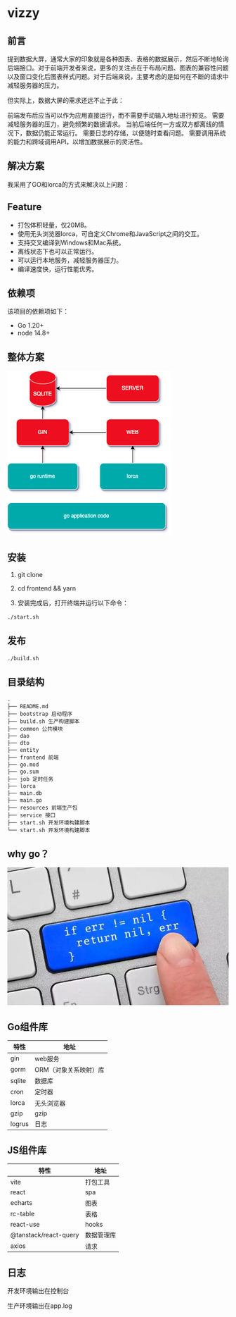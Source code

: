 # vizzy

## 前言
提到数据大屏，通常大家的印象就是各种图表、表格的数据展示，然后不断地轮询后端接口。对于前端开发者来说，更多的关注点在于布局问题、图表的兼容性问题以及窗口变化后图表样式问题。对于后端来说，主要考虑的是如何在不断的请求中减轻服务器的压力。

但实际上，数据大屏的需求还远不止于此：

前端发布后应当可以作为应用直接运行，而不需要手动输入地址进行预览。
需要减轻服务器的压力，避免频繁的数据请求。
当前后端任何一方或双方都离线的情况下，数据仍能正常运行。
需要日志的存储，以便随时查看问题。
需要调用系统的能力和跨域调用API，以增加数据展示的灵活性。

## 解决方案
我采用了GO和lorca的方式来解决以上问题：

## Feature

* 打包体积轻量，仅20MB。
* 使用无头浏览器lorca，可自定义Chrome和JavaScript之间的交互。
* 支持交叉编译到Windows和Mac系统。
* 离线状态下也可以正常运行。
* 可以运行本地服务，减轻服务器压力。
* 编译速度快，运行性能优秀。

## 依赖项

该项目的依赖项如下：

* Go 1.20+
* node 14.8+

## 整体方案

![design.png](desgin.png)

## 安装

1. git clone

2. cd frontend && yarn

3. 安装完成后，打开终端并运行以下命令：

```bash
./start.sh
```

## 发布

```bash
./build.sh
```


## 目录结构

```text
.
├── README.md
├── bootstrap 启动程序
├── build.sh 生产构建脚本
├── common 公共模块
├── dao 
├── dto
├── entity
├── frontend 前端
├── go.mod
├── go.sum
├── job 定时任务
├── lorca 
├── main.db
├── main.go
├── resources 前端生产包
├── service 接口
├── start.sh 开发环境构建脚本
└── start.sh 开发环境构建脚本
```

## why go？

![img.png](wonderful-go.png)

## Go组件库
| 特性     | 地址           |
|--------|--------------|
| gin    | web服务        |
| gorm   | ORM（对象关系映射）库 |
| sqlite | 数据库          |
| cron   | 定时器          |
| lorca  | 无头浏览器        |
| gzip   | gzip         |
| logrus | 日志           |

## JS组件库
| 特性                    | 地址    |
|-----------------------|-------|
| vite                  | 打包工具  |
| react                 | spa   |
| echarts               | 图表    |
| rc-table              | 表格    |
| react-use             | hooks |
| @tanstack/react-query | 数据管理库 |
| axios                 | 请求    |

## 日志

开发环境输出在控制台

生产环境输出在app.log








